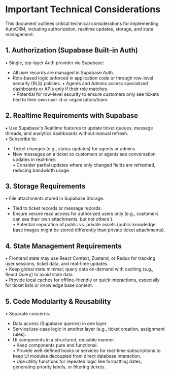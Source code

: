 # Important Technical Considerations

This document outlines critical technical considerations for implementing AutoCRM, including authorization, realtime updates, storage, and state management.

## 1. Authorization (Supabase Built-in Auth)

• Single, top-layer Auth provider via Supabase:  
  - All user records are managed in Supabase Auth.  
  - Role-based logic enforced in application code or through row-level security (RLS) policies.
• Agents and Admins access specialized dashboards or APIs only if their role matches.  
• Potential for row-level security to ensure customers only see tickets tied to their own user id or organization/team.

## 2. Realtime Requirements with Supabase

• Use Supabase's Realtime features to update ticket queues, message threads, and analytics dashboards without manual refresh.  
• Subscribe to:  
  - Ticket changes (e.g., status updates) for agents or admins.  
  - New messages on a ticket so customers or agents see conversation updates in real-time.  
• Consider partial updates where only changed fields are refreshed, reducing bandwidth usage.

## 3. Storage Requirements

• File attachments stored in Supabase Storage.  
  - Tied to ticket records or message records.  
  - Ensure secure read access for authorized users only (e.g., customers can see their own attachments, but not others').  
• Potential separation of public vs. private assets (public knowledge base images might be stored differently than private ticket attachments).

## 4. State Management Requirements

• Frontend state may use React Context, Zustand, or Redux for tracking user sessions, ticket data, and real-time updates.  
• Keep global state minimal; query data on-demand with caching (e.g., React Query) to avoid stale data.  
• Provide local caches for offline-friendly or quick interactions, especially for ticket lists or knowledge base content.

## 5. Code Modularity & Reusability

• Separate concerns:
  - Data access (Supabase queries) in one layer.  
  - Service/use-case logic in another layer (e.g., ticket creation, assignment rules).  
  - UI components in a structured, reusable manner.  
• Keep components pure and functional.  
• Provide well-defined hooks or services for real-time subscriptions to keep UI modules decoupled from direct database interaction.  
• Use utility functions for repeated logic like formatting dates, generating priority labels, or filtering tickets. 